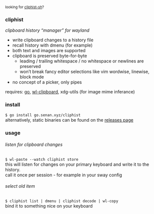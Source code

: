 <sup>looking for
<a href="https://github.com/sentriz/cliphist-sh">cliphist-sh</a>?</sup>

### cliphist

*clipboard history “manager” for wayland*

- write clipboard changes to a history file
- recall history with dmenu (for example)
- both text and images are supported
- clipboard is preserved byte-for-byte
  - leading / trailing whitespace / no whitespace or newlines are
    preserved
  - won’t break fancy editor selections like vim wordwise, linewise,
    block mode
- no concept of a picker, only pipes

requires: [go](https://golang.org/),
[wl-clipboard](https://github.com/bugaevc/wl-clipboard), xdg-utils (for
image mime inferance)

### install

`$ go install go.senan.xyz/cliphist`  
alternatively, static binaries can be found on the [releases
page](https://github.com/sentriz/cliphist/releases)

### usage

###### listen for clipboard changes

`$ wl-paste --watch cliphist store`  
this will listen for changes on your primary keyboard and write it to
the history.  
call it once per session - for example in your sway config

###### select old item

`$ cliphist list | dmenu | cliphist decode | wl-copy`  
bind it to something nice on your keyboard
